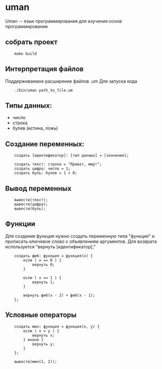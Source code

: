 # **uman**

Uman -- язык программирования для изучения основ программирования  

## собрать проект

```
    make build
```

Интерпретация файлов
-
Поддерживаемое расширение файлов .um
Для запуска кода
```
    ./bin/uman path_to_file.um
```

Типы данных:
-
- число
- строка
- булев (истина, ложь)

Создание переменных:
-
```
    создать [идентификатор]: [тип данных] = [значение];

    создать текст: строка = "Привет, мир!";
    создать цифра: число = 1;    
    создать буль: булев = 1 > 0; 
```

Вывод переменных
- 
```
    вывести(текст);
    вывести(цифра);
    вывести(буль);
```

Функции
- 
Для создания функция нужно создать переменную типа "функция" и прописать ключевое слово с объявлением аргументов.
Для возврата используется "вернуть [идентификатор];"
```
    создать фиб: функция = функция(x) {
        если ( x == 0 ) {
            вернуть 0;
        }
    
        если ( x == 1 ) {
            вернуть 1;
        }
    
        вернуть фиб(x - 2) + фиб(x - 1);
    };
```

Условные операторы
-
```
    создать мин: функция = функция(x, y) {
        если ( x < y ) { 
            вернуть x; 
        } иначе { 
            вернуть y; 
        }
    };
    
    вывести(мин(1, 2));
```